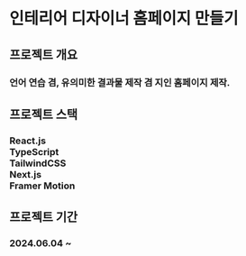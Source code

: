 <h1>인테리어 디자이너 홈페이지 만들기</h1>

<h2>프로젝트 개요</h2>
   <h3>언어 연습 겸, 유의미한 결과물 제작 겸 지인 홈페이지 제작.</h3>

<h2>프로젝트 스택</h2>
   <h3>React.js <br/>
       TypeScript <br/>
        TailwindCSS   <br/>
        Next.js <br/>
        Framer Motion
          </h3>

<h2>프로젝트 기간</h2>
   <h3>2024.06.04 ~ </h3>
